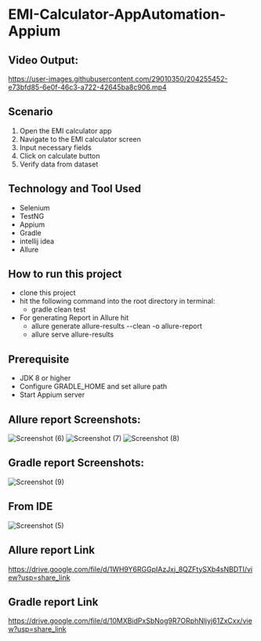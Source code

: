 # EMI-Calculator-AppAutomation-Appium

## Video Output:
https://user-images.githubusercontent.com/29010350/204255452-e73bfd85-6e0f-46c3-a722-42645ba8c906.mp4

## Scenario
1. Open the EMI calculator app 
2. Navigate to the EMI calculator screen
3. Input necessary fields
4. Click on calculate button 
5. Verify data from dataset
   

## Technology and Tool Used
- Selenium
- TestNG
- Appium
- Gradle
- intellij idea 
- Allure


## How to run this project
- clone this project
- hit the following command into the root directory in terminal:
  - gradle clean test
- For generating Report in Allure hit
  - allure generate allure-results --clean -o allure-report
  - allure serve allure-results        
 

## Prerequisite
- JDK 8 or higher
- Configure GRADLE_HOME and set allure path
- Start Appium server

## Allure report Screenshots:
![Screenshot (6)](https://user-images.githubusercontent.com/29010350/204259265-029cc2ea-8393-430f-b828-4e82ee4ee9c8.png)
![Screenshot (7)](https://user-images.githubusercontent.com/29010350/204259272-1142312e-671f-4a56-94de-daf750aabb6a.png)
![Screenshot (8)](https://user-images.githubusercontent.com/29010350/204257592-d1c8ecba-55ce-433a-ad4b-da91ac914dd8.png)

## Gradle report Screenshots:
![Screenshot (9)](https://user-images.githubusercontent.com/29010350/204257495-b4f9c5e7-1de7-494d-8e78-dea344979b37.png)
## From IDE 
![Screenshot (5)](https://user-images.githubusercontent.com/29010350/204259483-f8320efb-5b8f-4f22-b602-f6dee8a2556a.png)

## Allure report Link
https://drive.google.com/file/d/1WH9Y6RGGpIAzJxj_8QZFtySXb4sNBDTI/view?usp=share_link

## Gradle report Link
https://drive.google.com/file/d/10MXBidPxSbNog9R7ORphNljyj61ZxCxx/view?usp=share_link

